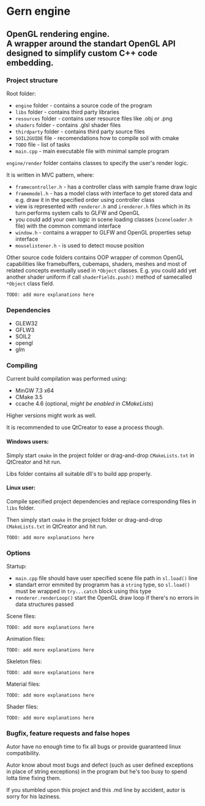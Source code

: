 # Gern engine
## OpenGL rendering engine. <br> A wrapper around the standart OpenGL API designed to simplify custom C++ code embedding.

### Project structure
Root folder:
* `engine` folder - contains a source code of the program
* `libs` folder - contains third party libraries
* `resources` folder - contains user resource files like .obj or .png
* `shaders` folder - contains .glsl shader files
* `thirdparty` folder - contains third party source files
* `SOIL2GUIDE` file - recomendations how to compile soil with cmake
* `TODO` file - list of tasks
* `main.cpp` - main executable file with minimal sample program

`engine/render` folder contains classes to specify the user's render logic.

It is written in MVC pattern, where:
* `framecontroller.h` - has a controller class with sample frame draw logic
* `framemodel.h` - has a model class with interface to get stored data and e.g. draw it in the specified order using controller class
* view is represented with `renderer.h` and `irenderer.h` files which in its turn performs system calls to GLFW and OpenGL
* you could add your own logic in scene loading classes (`sceneloader.h` file) with the common command interface
* `window.h` - contains a wrapper to GLFW and OpenGL properties setup interface
* `mouselistener.h` - is used to detect mouse position

Other source code folders contains OOP wrapper of common OpenGL capabilities like framebuffers, cubemaps, shaders, meshes and most of related concepts eventually used in `*Object` classes. E.g. you could add yet another shader uniform if call `shaderFields.push()` method of samecalled `*Object` class field.

```
TODO: add more explanations here
```

 ### Dependencies
* GLEW32
* GFLW3
* SOIL2
* opengl
* glm

### Compiling
Current build compilation was performed using:
* MinGW 7.3 x64
* CMake 3.5
* ccache 4.6 (optional, *might be enabled in CMakeLists*)

Higher versions might work as well.

It is recommended to use QtCreator to ease a process though.

#### Windows users:
Simply start `cmake` in the project folder or drag-and-drop `CMakeLists.txt` in QtCreator and hit run.

Libs folder contains all suitable dll's to build app properly.

#### Linux user:
Compile specified project dependencies and replace corresponding files in `libs` folder.

Then simply start `cmake` in the project folder or drag-and-drop `CMakeLists.txt` in QtCreator and hit run.

```
TODO: add more explanations here
```

### Options
Startup:
* `main.cpp` file should have user specified scene file path in `sl.load()` line
* standart error emmited by programm has a `string` type, so `sl.load()` must be wrapped in `try...catch` block using this type
* `renderer.renderLoop()` start the OpenGL draw loop if there's no errors in data structures passed

Scene files:

```
TODO: add more explanations here
```

Animation files:

```
TODO: add more explanations here
```

Skeleton files:

```
TODO: add more explanations here
```

Material files:

```
TODO: add more explanations here
```

Shader files:

```
TODO: add more explanations here
```

### Bugfix, feature requests and false hopes
Autor have no enough time to fix all bugs or provide guaranteed linux compatibility.

Autor know about most bugs and defect (such as user defined exceptions in place of string exceptions)
in the program but he's too busy to spend lotta time fixing them.

If you stumbled upon this project and this .md line by accident, autor is sorry for his laziness.
